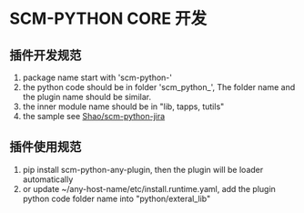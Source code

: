 # SCM-PYTHON CORE 开发

## 插件开发规范

1. package name start with 'scm-python-'
1. the python code should be in folder 'scm_python_', The folder name and the plugin name should be similar.
1. the inner module name should be in "lib, tapps, tutils"
1. the sample see [Shao/scm-python-jira](https://de.vicp.net:58443/Shao/scm-python-jira)

## 插件使用规范

1. pip install scm-python-any-plugin, then the plugin will be loader automatically
1. or update ~/any-host-name/etc/install.runtime.yaml, add the plugin python code folder name into "python/exteral_lib" 